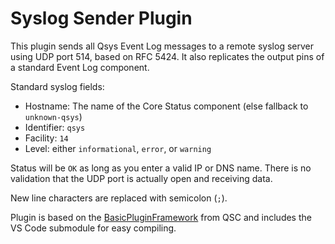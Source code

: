 # Syslog Sender Plugin

This plugin sends all Qsys Event Log messages to a remote syslog server using UDP port 514, based on RFC 5424.  It also replicates the output pins of a standard Event Log component.

Standard syslog fields:
- Hostname: The name of the Core Status component (else fallback to `unknown-qsys`)
- Identifier: `qsys`
- Facility: `14`
- Level: either `informational`, `error`, or `warning`

Status will be `OK` as long as you enter a valid IP or DNS name.  There is no validation that the UDP port is actually open and receiving data.

New line characters are replaced with semicolon (`;`).

Plugin is based on the [BasicPluginFramework](https://bitbucket.org/qsc-communities/basicpluginframework/src/main/) from QSC and includes the VS Code submodule for easy compiling.
